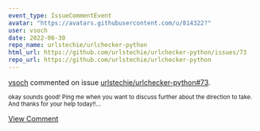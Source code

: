 ```yaml
---
event_type: IssueCommentEvent
avatar: "https://avatars.githubusercontent.com/u/814322?"
user: vsoch
date: 2022-06-30
repo_name: urlstechie/urlchecker-python
html_url: https://github.com/urlstechie/urlchecker-python/issues/73
repo_url: https://github.com/urlstechie/urlchecker-python
---
```


<a href='https://github.com/vsoch' target='_blank'>vsoch</a> commented on issue <a href='https://github.com/urlstechie/urlchecker-python/issues/73' target='_blank'>urlstechie/urlchecker-python#73</a>.

<small>okay sounds good! Ping me when you want to discuss further about the direction to take. And thanks for your help today!!...</small>

<a href='https://github.com/urlstechie/urlchecker-python/issues/73' target='_blank'>View Comment</a>